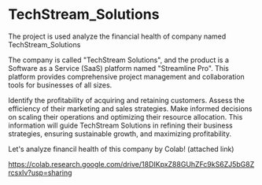 # TechStream_Solutions
The project is used analyze the financial health of company named TechStream_Solutions

The company is called "TechStream Solutions", and the product is a Software as a Service (SaaS) platform named "Streamline Pro". This platform provides comprehensive project management and collaboration tools for businesses of all sizes.

Identify the profitability of acquiring and retaining customers.
Assess the efficiency of their marketing and sales strategies.
Make informed decisions on scaling their operations and optimizing their resource allocation.
This information will guide TechStream Solutions in refining their business strategies, ensuring sustainable growth, and maximizing profitability.

Let's analyze financil health of this company by Colab! (attached link)


https://colab.research.google.com/drive/18DIKpxZ88GUhZFc9kS6ZJ5bG8ZrcsxIv?usp=sharing
